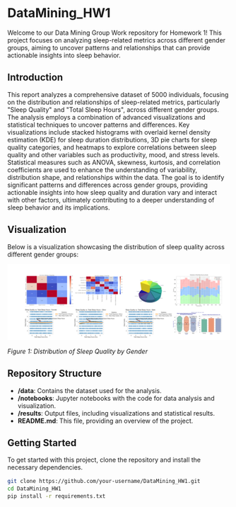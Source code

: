 # DataMining_HW1

Welcome to our Data Mining Group Work repository for Homework 1! This project focuses on analyzing sleep-related metrics across different gender groups, aiming to uncover patterns and relationships that can provide actionable insights into sleep behavior.

## Introduction

This report analyzes a comprehensive dataset of 5000 individuals, focusing on the distribution and relationships of sleep-related metrics, particularly "Sleep Quality" and "Total Sleep Hours", across different gender groups. The analysis employs a combination of advanced visualizations and statistical techniques to uncover patterns and differences. Key visualizations include stacked histograms with overlaid kernel density estimation (KDE) for sleep duration distributions, 3D pie charts for sleep quality categories, and heatmaps to explore correlations between sleep quality and other variables such as productivity, mood, and stress levels. Statistical measures such as ANOVA, skewness, kurtosis, and correlation coefficients are used to enhance the understanding of variability, distribution shape, and relationships within the data. The goal is to identify significant patterns and differences across gender groups, providing actionable insights into how sleep quality and duration vary and interact with other factors, ultimately contributing to a deeper understanding of sleep behavior and its implications.

## Visualization

Below is a visualization showcasing the distribution of sleep quality across different gender groups:

![Our Visualization](./Our_Visualization.png)

*Figure 1: Distribution of Sleep Quality by Gender*

## Repository Structure

- **/data**: Contains the dataset used for the analysis.
- **/notebooks**: Jupyter notebooks with the code for data analysis and visualization.
- **/results**: Output files, including visualizations and statistical results.
- **README.md**: This file, providing an overview of the project.

## Getting Started

To get started with this project, clone the repository and install the necessary dependencies.

```bash
git clone https://github.com/your-username/DataMining_HW1.git
cd DataMining_HW1
pip install -r requirements.txt
